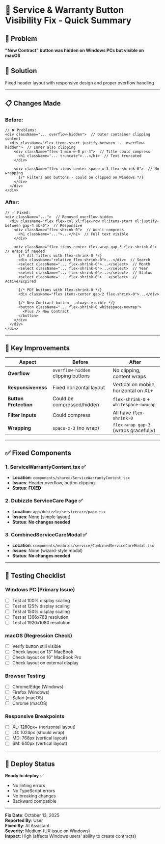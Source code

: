 # 🔧 Service & Warranty Button Visibility Fix - Quick Summary

## 🐛 Problem
**"New Contract" button was hidden on Windows PCs but visible on macOS**

## 🎯 Solution
Fixed header layout with responsive design and proper overflow handling

---

## 📋 Changes Made

### Before:
```tsx
// ❌ Problems:
<div className="... overflow-hidden">  // Outer container clipping content
  <div className="flex items-start justify-between ... overflow-hidden">  // Inner also clipping
    <div className="flex-1 min-w-0 pr-4">  // Title could compress
      <h1 className="... truncate">...</h1>  // Text truncated
    </div>
    
    <div className="flex items-center space-x-3 flex-shrink-0">  // No wrapping
      {/* Filters and buttons - could be clipped on Windows */}
    </div>
  </div>
</div>
```

### After:
```tsx
// ✅ Fixed:
<div className="...">  // Removed overflow-hidden
  <div className="flex flex-col xl:flex-row xl:items-start xl:justify-between gap-4 mb-6">  // Responsive
    <div className="flex-shrink-0">  // Won't compress
      <h1 className="...">...</h1>  // Full text visible
    </div>
    
    <div className="flex items-center flex-wrap gap-3 flex-shrink-0">  // Wraps if needed
      {/* All filters with flex-shrink-0 */}
      <div className="relative flex-shrink-0">...</div>  // Search
      <select className="... flex-shrink-0">...</select>  // Month
      <select className="... flex-shrink-0">...</select>  // Year
      <select className="... flex-shrink-0">...</select>  // Status
      <select className="... flex-shrink-0">...</select>  // Active/Expired
      
      {/* PDF buttons with flex-shrink-0 */}
      <div className="flex items-center gap-2 flex-shrink-0">...</div>
      
      {/* New Contract button - always visible */}
      <button className="... flex-shrink-0 whitespace-nowrap">
        <Plus /> New Contract
      </button>
    </div>
  </div>
</div>
```

---

## 🎨 Key Improvements

| Aspect | Before | After |
|--------|--------|-------|
| **Overflow** | `overflow-hidden` clipping buttons | No clipping, content wraps |
| **Responsiveness** | Fixed horizontal layout | Vertical on mobile, horizontal on XL+ |
| **Button Protection** | Could be compressed/hidden | `flex-shrink-0` + `whitespace-nowrap` |
| **Filter Inputs** | Could compress | All have `flex-shrink-0` |
| **Wrapping** | `space-x-3` (no wrap) | `flex-wrap gap-3` (wraps gracefully) |

---

## ✅ Fixed Components

### 1. ServiceWarrantyContent.tsx ✅
- **Location**: `components/shared/ServiceWarrantyContent.tsx`
- **Issues**: Header overflow, button clipping
- **Status**: **FIXED**

### 2. Dubizzle ServiceCare Page ✅
- **Location**: `app/dubizzle/servicecare/page.tsx`
- **Issues**: None (simple layout)
- **Status**: **No changes needed**

### 3. CombinedServiceCareModal ✅
- **Location**: `components/modules/service/CombinedServiceCareModal.tsx`
- **Issues**: None (wizard-style modal)
- **Status**: **No changes needed**

---

## 🧪 Testing Checklist

### Windows PC (Primary Issue)
- [ ] Test at 100% display scaling
- [ ] Test at 125% display scaling
- [ ] Test at 150% display scaling
- [ ] Test at 1366x768 resolution
- [ ] Test at 1920x1080 resolution

### macOS (Regression Check)
- [ ] Verify button still visible
- [ ] Check layout on 13" MacBook
- [ ] Check layout on 16" MacBook Pro
- [ ] Check layout on external display

### Browser Testing
- [ ] Chrome/Edge (Windows)
- [ ] Firefox (Windows)
- [ ] Safari (macOS)
- [ ] Chrome (macOS)

### Responsive Breakpoints
- [ ] XL: 1280px+ (horizontal layout)
- [ ] LG: 1024px (should wrap)
- [ ] MD: 768px (vertical layout)
- [ ] SM: 640px (vertical layout)

---

## 🚀 Deploy Status

**Ready to deploy** ✅
- No linting errors
- No TypeScript errors
- No breaking changes
- Backward compatible

---

**Fix Date**: October 13, 2025  
**Reported By**: User  
**Fixed By**: AI Assistant  
**Severity**: Medium (UX issue on Windows)  
**Impact**: High (affects Windows users' ability to create contracts)


